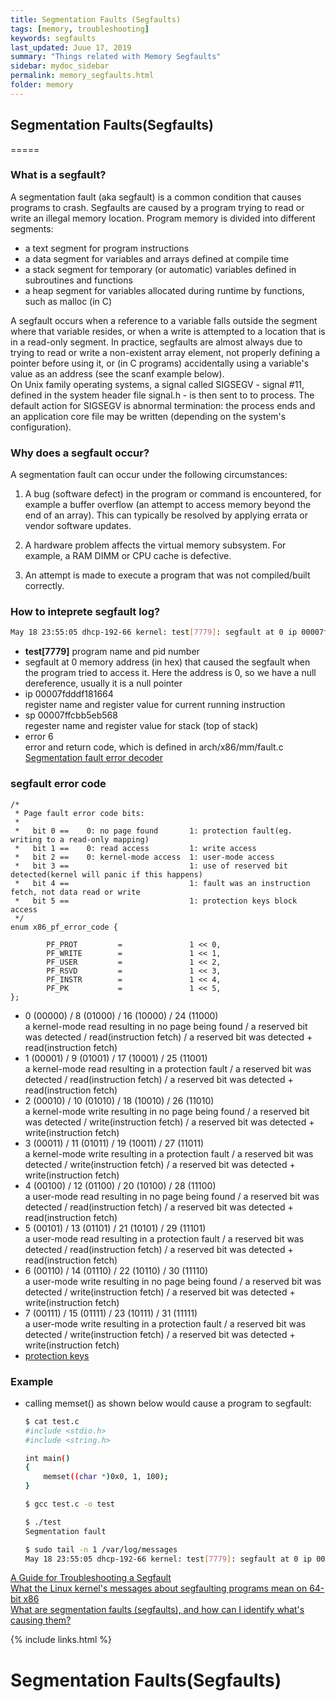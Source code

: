 ```yaml
---
title: Segmentation Faults (Segfaults)
tags: [memory, troubleshooting]
keywords: segfaults
last_updated: Juue 17, 2019
summary: "Things related with Memory Segfaults"
sidebar: mydoc_sidebar
permalink: memory_segfaults.html
folder: memory
---
```


## Segmentation Faults(Segfaults)
=====

### What is a segfault?

A segmentation fault (aka segfault) is a common condition that causes programs to crash. Segfaults are caused by a program trying to read or write an illegal memory location. Program memory is divided into different segments: 

* a text segment for program instructions
* a data segment for variables and arrays defined at compile time
* a stack segment for temporary (or automatic) variables defined in subroutines and functions
* a heap segment for variables allocated during runtime by functions, such as malloc (in C) 

A segfault occurs when a reference to a variable falls outside the segment where that variable resides, or when a write is attempted to a location that is in a read-only segment. In practice, segfaults are almost always due to trying to read or write a non-existent array element, not properly defining a pointer before using it, or (in C programs) accidentally using a variable's value as an address (see the scanf example below).  
On Unix family operating systems, a signal called SIGSEGV - signal #11, defined in the system header file signal.h - is then sent to to process. The default action for SIGSEGV is abnormal termination: the process ends and an application core file may be written (depending on the system's configuration).

### Why does a segfault occur?

A segmentation fault can occur under the following circumstances:

1. A bug (software defect) in the program or command is encountered, for example a buffer overflow (an attempt to access memory beyond the end of an array). This can typically be resolved by applying errata or vendor software updates.

2. A hardware problem affects the virtual memory subsystem. For example, a RAM DIMM or CPU cache is defective.

3. An attempt is made to execute a program that was not compiled/built correctly.

### How to inteprete segfault log? 
```bash
May 18 23:55:05 dhcp-192-66 kernel: test[7779]: segfault at 0 ip 00007fdddf181664 sp 00007ffcbb5eb568 error 6 in libc-2.17.so[7fdddf0f2000+1c3000]
```
* **test[7779]** 
   program name and pid number
* segfault at 0
   memory address (in hex) that caused the segfault when the program tried to access it. Here the address is 0, so we have a null dereference, usually it is a null pointer 
* ip 00007fdddf181664  
   register name and register value for current running instruction
* sp 00007ffcbb5eb568  
   regester name and register value for stack (top of stack)
* error 6  
   error and return code, which is defined in arch/x86/mm/fault.c  
   [Segmentation fault error decoder](https://rgeissert.blogspot.com/p/segmentation-fault-error.html)

### segfault error code
```
/*
 * Page fault error code bits:
 *
 *   bit 0 ==    0: no page found       1: protection fault(eg. writing to a read-only mapping)
 *   bit 1 ==    0: read access         1: write access
 *   bit 2 ==    0: kernel-mode access  1: user-mode access
 *   bit 3 ==                           1: use of reserved bit detected(kernel will panic if this happens)
 *   bit 4 ==                           1: fault was an instruction fetch, not data read or write
 *   bit 5 ==                           1: protection keys block access
 */
enum x86_pf_error_code {

        PF_PROT         =               1 << 0,
        PF_WRITE        =               1 << 1,
        PF_USER         =               1 << 2,
        PF_RSVD         =               1 << 3,
        PF_INSTR        =               1 << 4,
        PF_PK           =               1 << 5,
};
```
* 0 (00000) / 8 (01000) / 16 (10000) / 24 (11000)  
   a kernel-mode read resulting in no page being found / a reserved bit was detected / read(instruction fetch) / a reserved bit was detected + read(instruction fetch)
* 1 (00001) / 9 (01001) / 17 (10001) / 25 (11001)  
   a kernel-mode read resulting in a protection fault / a reserved bit was detected / read(instruction fetch) / a reserved bit was detected + read(instruction fetch)
* 2 (00010) / 10 (01010) / 18 (10010) / 26 (11010)  
   a kernel-mode write resulting in no page being found / a reserved bit was detected / write(instruction fetch) / a reserved bit was detected + write(instruction fetch)
* 3 (00011) / 11 (01011) / 19 (10011) / 27 (11011)  
   a kernel-mode write resulting in a protection fault / a reserved bit was detected / write(instruction fetch) / a reserved bit was detected + write(instruction fetch)
* 4 (00100) / 12 (01100) / 20 (10100) / 28 (11100)  
   a user-mode read resulting in no page being found / a reserved bit was detected / read(instruction fetch) / a reserved bit was detected + read(instruction fetch)
* 5 (00101) / 13 (01101) / 21 (10101) / 29 (11101)  
   a user-mode read resulting in a protection fault / a reserved bit was detected / read(instruction fetch) / a reserved bit was detected + read(instruction fetch)
* 6 (00110) / 14 (01110) / 22 (10110) / 30 (11110)  
   a user-mode write resulting in no page being found / a reserved bit was detected / write(instruction fetch) / a reserved bit was detected + write(instruction fetch)
* 7 (00111) / 15 (01111) / 23 (10111) / 31 (11111)  
   a user-mode write resulting in a protection fault / a reserved bit was detected / write(instruction fetch) / a reserved bit was detected + write(instruction fetch)
* [protection keys](https://lwn.net/Articles/643797/)

### Example
* calling memset() as shown below would cause a program to segfault:

   ```bash
   $ cat test.c
   #include <stdio.h>
   #include <string.h>
   
   int main()
   {
       memset((char *)0x0, 1, 100);
   }
   
   $ gcc test.c -o test
   
   $ ./test
   Segmentation fault
   
   $ sudo tail -n 1 /var/log/messages
   May 18 23:55:05 dhcp-192-66 kernel: test[7779]: segfault at 0 ip 00007fdddf181664 sp 00007ffcbb5eb568 error 6 in libc-2.17.so[7fdddf0f2000+1c3000]
   ```

[A Guide for Troubleshooting a Segfault](https://access.redhat.com/articles/372743)  
[What the Linux kernel's messages about segfaulting programs mean on 64-bit x86](https://utcc.utoronto.ca/~cks/space/blog/linux/KernelSegfaultMessageMeaning)  
[What are segmentation faults (segfaults), and how can I identify what's causing them?](https://kb.iu.edu/d/aqsj)

{% include links.html %}
# Segmentation Faults(Segfaults)
